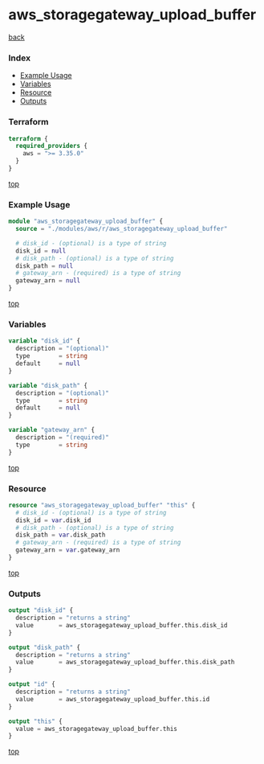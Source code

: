 # aws_storagegateway_upload_buffer

[back](../aws.md)

### Index

- [Example Usage](#example-usage)
- [Variables](#variables)
- [Resource](#resource)
- [Outputs](#outputs)

### Terraform

```terraform
terraform {
  required_providers {
    aws = ">= 3.35.0"
  }
}
```

[top](#index)

### Example Usage

```terraform
module "aws_storagegateway_upload_buffer" {
  source = "./modules/aws/r/aws_storagegateway_upload_buffer"

  # disk_id - (optional) is a type of string
  disk_id = null
  # disk_path - (optional) is a type of string
  disk_path = null
  # gateway_arn - (required) is a type of string
  gateway_arn = null
}
```

[top](#index)

### Variables

```terraform
variable "disk_id" {
  description = "(optional)"
  type        = string
  default     = null
}

variable "disk_path" {
  description = "(optional)"
  type        = string
  default     = null
}

variable "gateway_arn" {
  description = "(required)"
  type        = string
}
```

[top](#index)

### Resource

```terraform
resource "aws_storagegateway_upload_buffer" "this" {
  # disk_id - (optional) is a type of string
  disk_id = var.disk_id
  # disk_path - (optional) is a type of string
  disk_path = var.disk_path
  # gateway_arn - (required) is a type of string
  gateway_arn = var.gateway_arn
}
```

[top](#index)

### Outputs

```terraform
output "disk_id" {
  description = "returns a string"
  value       = aws_storagegateway_upload_buffer.this.disk_id
}

output "disk_path" {
  description = "returns a string"
  value       = aws_storagegateway_upload_buffer.this.disk_path
}

output "id" {
  description = "returns a string"
  value       = aws_storagegateway_upload_buffer.this.id
}

output "this" {
  value = aws_storagegateway_upload_buffer.this
}
```

[top](#index)